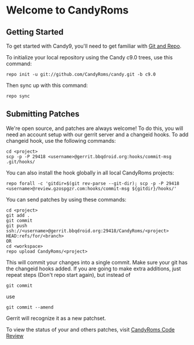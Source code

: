 Welcome to CandyRoms
===================


Getting Started
---------------

To get started with Candy9, you'll need to get familiar with
[Git and Repo](https://source.android.com/source/using-repo.html).

To initialize your local repository using the Candy c9.0 trees, use this command:


	repo init -u git://github.com/CandyRoms/candy.git -b c9.0


Then sync up with this command:

	repo sync



Submitting Patches
------------------

We're open source, and patches are always welcome!
To do this, you will need an account setup with our gerrit server and a changeid hooks.
To add changeid hook, use the following commands:

	cd <project>
	scp -p -P 29418 <username>@gerrit.bbqdroid.org:hooks/commit-msg .git/hooks/

You can also install the hook globally in all local CandyRoms projects:

    repo forall -c 'gitdir=$(git rev-parse --git-dir); scp -p -P 29418 <username>@review.gzospgzr.com:hooks/commit-msg ${gitdir}/hooks/'

You can send patches by using these commands:

    cd <project>
    git add .
    git commit
    git push ssh://<username>@gerrit.bbqdroid.org:29418/CandyRoms/<project> HEAD:refs/for/<branch>
    OR
    cd <workspace>
    repo upload CandyRoms/<project>

This will commit your changes into a single commit.
Make sure your git has the changeid hooks added.
If you are going to make extra additions, just repeat steps (Don't repo start again), but instead of

	git commit

use

	git commit --amend

Gerrit will recognize it as a new patchset.

To view the status of your and others patches, visit [CandyRoms Code Review](http://gerrit.bbqdroid.org)
